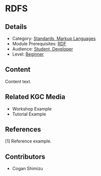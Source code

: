 # RDFS
## Details
* Category: [Standards, Markup Languages](../categories/Standards,_Markup_Languages.md)
* Module Prerequisites: [RDF](../modules/RDF.md)
* Audience: [Student, Developer](../audiences/Student,_Developer.md)
* Level: [Beginner](../levels/Beginner.md)

## Content
Content text.

## Related KGC Media
* Workshop Example
* Tutorial Example

## References
[1] Reference example.

## Contributors
* Cogan Shimizu
